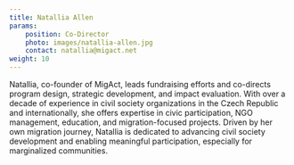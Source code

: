 ```yaml
---
title: Natallia Allen
params:
    position: Co-Director
    photo: images/natallia-allen.jpg
    contact: natallia@migact.net
weight: 10
---
```


Natallia, co-founder of MigAct, leads fundraising efforts and co-directs program design, strategic development, and impact evaluation. With over a decade of experience in civil society organizations in the Czech Republic and internationally, she offers expertise in civic participation, NGO management, education, and migration-focused projects. Driven by her own migration journey, Natallia is dedicated to advancing civil society development and enabling meaningful participation, especially for marginalized communities.